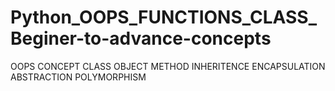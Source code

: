 # Python_OOPS_FUNCTIONS_CLASS_Beginer-to-advance-concepts
OOPS CONCEPT
CLASS
OBJECT
METHOD
INHERITENCE
ENCAPSULATION
ABSTRACTION
POLYMORPHISM
